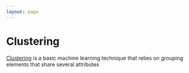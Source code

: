 ```yaml
---
layout: page
---
```


# Clustering

[Clustering](https://en.wikipedia.org/wiki/Cluster_analysis) is a basic machine learning technique that relies on grouping elements that share several attributes
